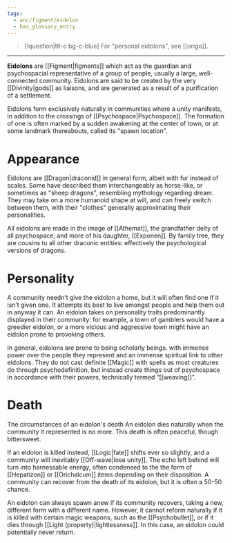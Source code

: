 ```yaml
---
tags:
  - anc/figment/eidolon
  - has_glossary_entry
---
```

>[!question|ttl-c bg-c-blue]  For "personal eidolons",  see [[origo]].

---
**Eidolons** are [[Figment|figments]] which act as the guardian and psychospacial representative of a group of people, usually a large, well-connected community. Eidolons are said to be created by the very [[Divinity|gods]] as liaisons, and are generated as a result of a purification of a settlement.

Eidolons form exclusively naturally in communities where a unity manifests, in addition to the crossings of [[Psychospace|Psychospace]]. The formation of one is often marked by a sudden awakening at the center of town, or at some landmark thereabouts, called its "spawn location". 

# Appearance
Eidolons are [[Dragon|draconid]] in general form, albeit with fur instead of scales. Some have described them interchangeably as horse-like, or sometimes as "sheep dragons", resembling mythology regarding dream. They may take on a more humanoid shape at will, and can freely switch between them, with their "clothes" generally approximating their personalities.

All eidolons are made in the image of [[Athemat]], the grandfather deity of all psychospace, and more of his daughter, [[Exponen]]. By family tree, they are cousins to all other draconic entities: effectively the psychological versions of dragons.


# Personality
A community needn’t give the eidolon a home, but it will often find one if it isn’t given one. It attempts its best to live amongst people and help them out in anyway it can. An eidolon takes on personality traits predominantly displayed in their community: for example, a town of gamblers would have a greedier eidolon, or a more vicious and aggressive town might have an eidolon prone to provoking others.

In general, eidolons are prone to being scholarly beings. with immense power over the people they represent and an immense spiritual link to other eidolons. They do not cast definite [[Magic]] with spells as most creatures do through psychodefinition, but instead create things out of psychospace in accordance with their powers, technically termed “[[weaving]]”.

# Death
The circumstances of an eidolon's death An eidolon dies naturally when the community it represented is no more. This death is often peaceful, though bittersweet.

If an eidolon is killed instead, [[Logic|fate]] shifts ever so slightly, and a community will inevitably [[Off-wave|lose unity]]. The echo left behind will turn into harnessable energy, often condensed to the the form of [[Hepatizon]] or [[Orichalcum]] items depending on their disposition. A community can recover from the death of its eidolon, but it is often a 50-50 chance.

An eidolon can always spawn anew if its community recovers, taking a new, different form with a different name. However, it cannot reform naturally if it is killed with certain magic weapons, such as the [[Psychobullet]], or if it dies through [[Light (property)|lightlessness]]. In this case, an eidolon could potentially never return.